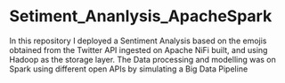 # Setiment_Ananlysis_ApacheSpark
In this repository I deployed a Sentiment Analysis based on the emojis obtained from the Twitter API ingested on Apache NiFi built, and using Hadoop as the storage layer. The Data processing and modelling was on Spark using different open APIs by simulating a Big Data Pipeline
